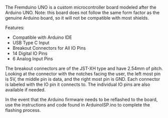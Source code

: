 The Fremduino UNO is a custom microcontroller board modeled after the Arduino UNO.  Note: this board does not follow the same form factor as the genuine Arduino board, so it will not be compatible with most shields.

Features:
- Compatible with Arduino IDE
- USB Type C Input
- Breakout Connectors for All IO Pins
- 14 Digital IO Pins
- 6 Analog Input Pins

The breakout connectors are of the JST-XH type and have 2.54mm of pitch.  Looking at the connector with the notches facing the user, the left most pin is 5V, the middle pin is data, and the right most pin is GND.  Each connector is labeled with the IO pin it connects to.  The individual IO pins are also available if needed.

In the event that the Arduino firmware needs to be reflashed to the board, use the instructions and code found in ArduinoISP.ino to complete the flashing process.
